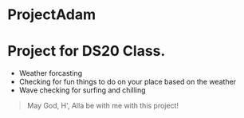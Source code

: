 # ProjectAdam
# Project for DS20 Class. 
- Weather forcasting
- Checking for fun things to do on your place based on the weather 
- Wave checking for surfing and chilling
> May God, H', Alla be with me with this project!
